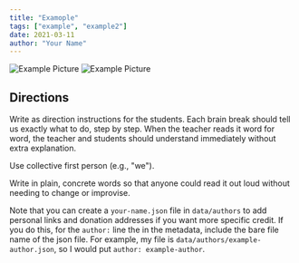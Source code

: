 ```yaml
---
title: "Examople"
tags: ["example", "example2"]
date: 2021-03-11
author: "Your Name"
---
```


![Example Picture](/pix/example.svg)
![Example Picture](/pix/example.webp)

## Directions

Write as direction instructions for the students. Each brain break should tell us exactly what to do, step by step.
When the teacher reads it word for word, the teacher and students should understand immediately without extra explanation.

Use collective first person (e.g., "we").

Write in plain, concrete words so that anyone could read it out loud without needing to change or improvise.

Note that you can create a `your-name.json` file in `data/authors` to add
personal links and donation addresses if you want more specific credit. If you
do this, for the `author:` line the in the metadata, include the bare file name
of the json file. For example, my file is `data/authors/example-author.json`, so I
would put `author: example-author`.
